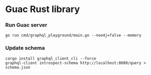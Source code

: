 # Guac Rust library

### Run Guac server

```
go run cmd/graphql_playground/main.go --neo4j=false --memory
```

### Update schema

```
cargo install graphql_client_cli --force
graphql-client introspect-schema http://localhost:8080/query > schema.json
```
